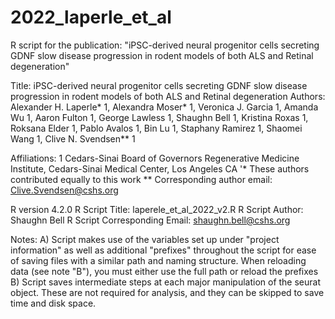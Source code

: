 # 2022_laperle_et_al
R script for the publication:  "iPSC-derived neural progenitor cells secreting GDNF slow disease progression in rodent models of both ALS and Retinal degeneration"


Title: iPSC-derived neural progenitor cells secreting GDNF slow disease
        progression in rodent models of both ALS and Retinal degeneration
Authors:  Alexander H. Laperle* 1, Alexandra Moser* 1, Veronica J. Garcia 1,
          Amanda Wu 1, Aaron Fulton 1, George Lawless 1, Shaughn Bell 1,
          Kristina Roxas 1, Roksana Elder 1, Pablo Avalos 1, Bin Lu 1,
          Staphany Ramirez 1, Shaomei Wang 1, Clive N. Svendsen** 1

Affiliations: 1 Cedars-Sinai Board of Governors Regenerative Medicine
              Institute, Cedars-Sinai Medical Center, Los Angeles CA
 '* These authors contributed equally to this work
 ** Corresponding author email:  Clive.Svendsen@cshs.org



R version 4.2.0
R Script Title:  laperele_et_al_2022_v2.R
R Script Author:  Shaughn Bell
R Script Corresponding Email:  shaughn.bell@cshs.org

Notes: 
  A) Script makes use of the variables set up under "project information" as
     well as additional "prefixes" throughout the script for ease of saving
     files with a similar path and naming structure.  When reloading data
     (see note "B"), you must either use the full path or reload the prefixes
  B) Script saves intermediate steps at each major manipulation of the seurat
     object.  These are not required for analysis, and they can be skipped to
     save time and disk space.
